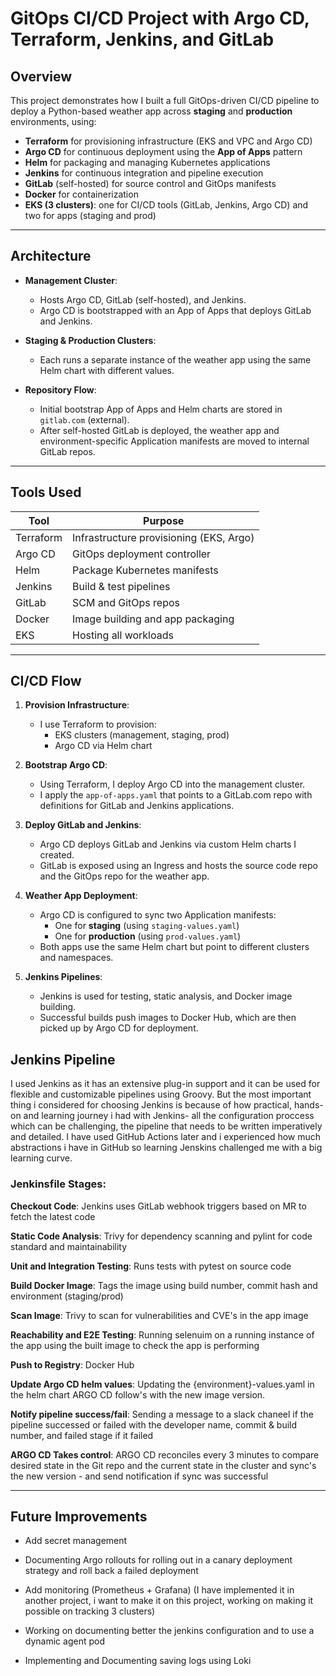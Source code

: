 # GitOps CI/CD Project with Argo CD, Terraform, Jenkins, and GitLab

## Overview

This project demonstrates how I built a full GitOps-driven CI/CD pipeline to deploy a Python-based weather app across **staging** and **production** environments, using:

- **Terraform** for provisioning infrastructure (EKS and VPC and Argo CD)
- **Argo CD** for continuous deployment using the **App of Apps** pattern
- **Helm** for packaging and managing Kubernetes applications
- **Jenkins** for continuous integration and pipeline execution
- **GitLab** (self-hosted) for source control and GitOps manifests
- **Docker** for containerization
- **EKS (3 clusters)**: one for CI/CD tools (GitLab, Jenkins, Argo CD) and two for apps (staging and prod)

---

## Architecture

- **Management Cluster**:
  - Hosts Argo CD, GitLab (self-hosted), and Jenkins.
  - Argo CD is bootstrapped with an App of Apps that deploys GitLab and Jenkins.
  
- **Staging & Production Clusters**:
  - Each runs a separate instance of the weather app using the same Helm chart with different values.

- **Repository Flow**:
  - Initial bootstrap App of Apps and Helm charts are stored in `gitlab.com` (external).
  - After self-hosted GitLab is deployed, the weather app and environment-specific Application manifests are moved to internal GitLab repos.

---

## Tools Used

| Tool       | Purpose                                 |
|------------|------------------------------------------|
| Terraform  | Infrastructure provisioning (EKS, Argo) |
| Argo CD    | GitOps deployment controller             |
| Helm       | Package Kubernetes manifests             |
| Jenkins    | Build & test pipelines                   |
| GitLab     | SCM and GitOps repos                     |
| Docker     | Image building and app packaging         |
| EKS        | Hosting all workloads                    |

---

## CI/CD Flow

1. **Provision Infrastructure**:
   - I use Terraform to provision:
     - EKS clusters (management, staging, prod)
     - Argo CD via Helm chart

2. **Bootstrap Argo CD**:
   - Using Terraform, I deploy Argo CD into the management cluster.
   - I apply the `app-of-apps.yaml` that points to a GitLab.com repo with definitions for GitLab and Jenkins applications.

3. **Deploy GitLab and Jenkins**:
   - Argo CD deploys GitLab and Jenkins via custom Helm charts I created.
   - GitLab is exposed using an Ingress and hosts the source code repo and the GitOps repo for the weather app.

4. **Weather App Deployment**:
   - Argo CD is configured to sync two Application manifests:
     - One for **staging** (using `staging-values.yaml`)
     - One for **production** (using `prod-values.yaml`)
   - Both apps use the same Helm chart but point to different clusters and namespaces.

5. **Jenkins Pipelines**:
   - Jenkins is used for testing, static analysis, and Docker image building.
   - Successful builds push images to Docker Hub, which are then picked up by Argo CD for deployment.

## Jenkins Pipeline

I used Jenkins as it has an extensive plug-in support and it can be used for flexible and customizable pipelines using Groovy.
But the most important thing i considered for choosing Jenkins is because of how practical, hands-on and learning journey i had with Jenkins- all the configuration proccess which can be challenging, the pipeline that needs to be written imperatively and detailed. I have used GitHub Actions later and i experienced how much abstractions i have in GitHub so learning Jenskins challenged me with a big learning curve.

### Jenkinsfile Stages:

**Checkout Code**: Jenkins uses GitLab webhook triggers based on MR to fetch the latest code

**Static Code Analysis**: Trivy for dependency scanning and pylint for code standard and maintainability

**Unit and Integration Testing**: Runs tests with pytest on source code

**Build Docker Image**: Tags the image using build number, commit hash and environment (staging/prod)

**Scan Image**: Trivy to scan for vulnerabilities and CVE's in the app image

**Reachability and E2E Testing**: Running selenuim on a running instance of the app using the built image to check the app is performing

**Push to Registry**: Docker Hub

**Update Argo CD helm values**: Updating the {environment}-values.yaml in the helm chart ARGO CD follow's with the new image version.

**Notify pipeline success/fail**: Sending a message to a slack chaneel if the pipeline successed or failed with the developer name, commit & build number, and failed stage if it failed

**ARGO CD Takes control**: ARGO CD reconciles every 3 minutes to compare desired state in the Git repo and the current state in the cluster and sync's the new version - and send notification if sync was successful


---



## Future Improvements

 - Add secret management

 - Documenting Argo rollouts for rolling out in a canary deployment strategy and roll back a failed deployment

 - Add monitoring (Prometheus + Grafana) (I have implemented it in another project, i want to make it on this project, working on making it possible on tracking 3 clusters)

 - Working on documenting better the jenkins configuration and to use a dynamic agent pod

 - Implementing and Documenting saving logs using Loki
